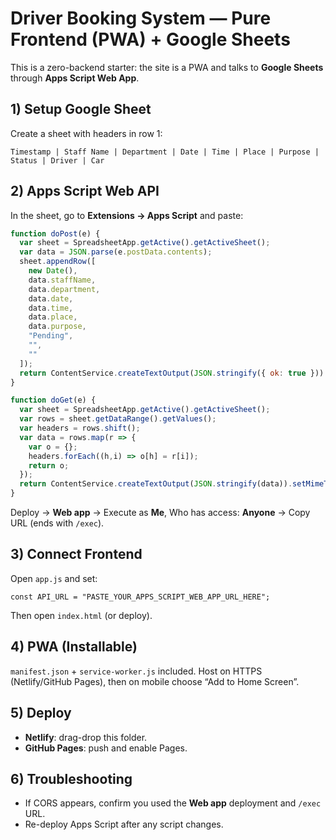 # Driver Booking System — Pure Frontend (PWA) + Google Sheets

This is a zero-backend starter: the site is a PWA and talks to **Google Sheets** through **Apps Script Web App**.

## 1) Setup Google Sheet
Create a sheet with headers in row 1:
```
Timestamp | Staff Name | Department | Date | Time | Place | Purpose | Status | Driver | Car
```

## 2) Apps Script Web API
In the sheet, go to **Extensions → Apps Script** and paste:
```javascript
function doPost(e) {
  var sheet = SpreadsheetApp.getActive().getActiveSheet();
  var data = JSON.parse(e.postData.contents);
  sheet.appendRow([
    new Date(),
    data.staffName,
    data.department,
    data.date,
    data.time,
    data.place,
    data.purpose,
    "Pending",
    "",
    ""
  ]);
  return ContentService.createTextOutput(JSON.stringify({ ok: true })).setMimeType(ContentService.MimeType.JSON);
}

function doGet(e) {
  var sheet = SpreadsheetApp.getActive().getActiveSheet();
  var rows = sheet.getDataRange().getValues();
  var headers = rows.shift();
  var data = rows.map(r => {
    var o = {};
    headers.forEach((h,i) => o[h] = r[i]);
    return o;
  });
  return ContentService.createTextOutput(JSON.stringify(data)).setMimeType(ContentService.MimeType.JSON);
}
```
Deploy → **Web app** → Execute as **Me**, Who has access: **Anyone** → Copy URL (ends with `/exec`).

## 3) Connect Frontend
Open `app.js` and set:
```
const API_URL = "PASTE_YOUR_APPS_SCRIPT_WEB_APP_URL_HERE";
```
Then open `index.html` (or deploy).

## 4) PWA (Installable)
`manifest.json` + `service-worker.js` included. Host on HTTPS (Netlify/GitHub Pages), then on mobile choose “Add to Home Screen”.

## 5) Deploy
- **Netlify**: drag-drop this folder.
- **GitHub Pages**: push and enable Pages.

## 6) Troubleshooting
- If CORS appears, confirm you used the **Web app** deployment and `/exec` URL.
- Re-deploy Apps Script after any script changes.
